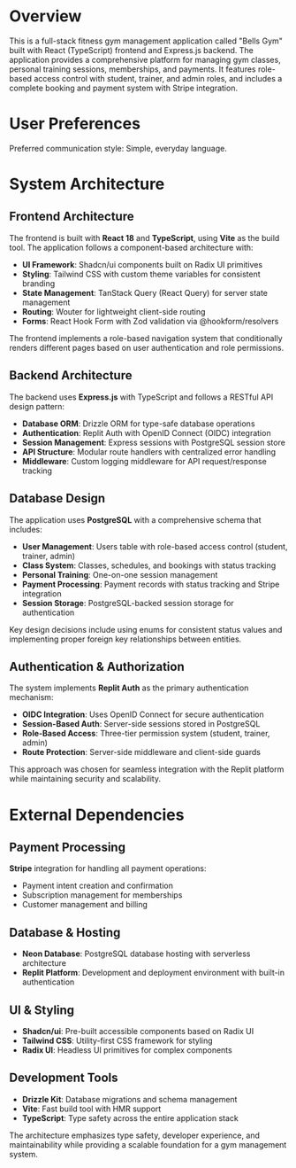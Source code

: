 # Overview

This is a full-stack fitness gym management application called "Bells Gym" built with React (TypeScript) frontend and Express.js backend. The application provides a comprehensive platform for managing gym classes, personal training sessions, memberships, and payments. It features role-based access control with student, trainer, and admin roles, and includes a complete booking and payment system with Stripe integration.

# User Preferences

Preferred communication style: Simple, everyday language.

# System Architecture

## Frontend Architecture
The frontend is built with **React 18** and **TypeScript**, using **Vite** as the build tool. The application follows a component-based architecture with:

- **UI Framework**: Shadcn/ui components built on Radix UI primitives
- **Styling**: Tailwind CSS with custom theme variables for consistent branding
- **State Management**: TanStack Query (React Query) for server state management
- **Routing**: Wouter for lightweight client-side routing
- **Forms**: React Hook Form with Zod validation via @hookform/resolvers

The frontend implements a role-based navigation system that conditionally renders different pages based on user authentication and role permissions.

## Backend Architecture
The backend uses **Express.js** with TypeScript and follows a RESTful API design pattern:

- **Database ORM**: Drizzle ORM for type-safe database operations
- **Authentication**: Replit Auth with OpenID Connect (OIDC) integration
- **Session Management**: Express sessions with PostgreSQL session store
- **API Structure**: Modular route handlers with centralized error handling
- **Middleware**: Custom logging middleware for API request/response tracking

## Database Design
The application uses **PostgreSQL** with a comprehensive schema that includes:

- **User Management**: Users table with role-based access control (student, trainer, admin)
- **Class System**: Classes, schedules, and bookings with status tracking
- **Personal Training**: One-on-one session management
- **Payment Processing**: Payment records with status tracking and Stripe integration
- **Session Storage**: PostgreSQL-backed session storage for authentication

Key design decisions include using enums for consistent status values and implementing proper foreign key relationships between entities.

## Authentication & Authorization
The system implements **Replit Auth** as the primary authentication mechanism:

- **OIDC Integration**: Uses OpenID Connect for secure authentication
- **Session-Based Auth**: Server-side sessions stored in PostgreSQL
- **Role-Based Access**: Three-tier permission system (student, trainer, admin)
- **Route Protection**: Server-side middleware and client-side guards

This approach was chosen for seamless integration with the Replit platform while maintaining security and scalability.

# External Dependencies

## Payment Processing
**Stripe** integration for handling all payment operations:
- Payment intent creation and confirmation
- Subscription management for memberships
- Customer management and billing

## Database & Hosting
- **Neon Database**: PostgreSQL database hosting with serverless architecture
- **Replit Platform**: Development and deployment environment with built-in authentication

## UI & Styling
- **Shadcn/ui**: Pre-built accessible components based on Radix UI
- **Tailwind CSS**: Utility-first CSS framework for styling
- **Radix UI**: Headless UI primitives for complex components

## Development Tools
- **Drizzle Kit**: Database migrations and schema management
- **Vite**: Fast build tool with HMR support
- **TypeScript**: Type safety across the entire application stack

The architecture emphasizes type safety, developer experience, and maintainability while providing a scalable foundation for a gym management system.